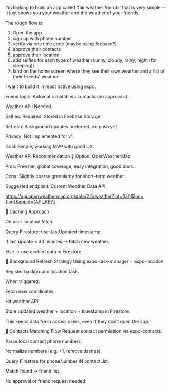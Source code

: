 I'm looking to build an app called 'fair weather friends' that is very simple -- it just shows you your weather and the weather of your friends.

The rough flow is:

1. Open the app 
2. sign up with phone number
3. verify via one time code (maybe using firebase?)
4. approve their contacts
5. approve their location
6. add selfies for each type of weather (sunny, cloudy, rainy, night (for sleeping))
6. land on the home screen where they see their own weather and a list of their friends' weather 

I want to build it in react native using expo. 


Friend logic: Automatic match via contacts (no approvals).

Weather API: Needed.

Selfies: Required. Stored in Firebase Storage.

Refresh: Background updates preferred, no push yet.

Privacy: Not implemented for v1.

Goal: Simple, working MVP with good UX.

Weather API Recommendation
🔹 Option: OpenWeatherMap

Pros: Free tier, global coverage, easy integration, good docs.

Cons: Slightly coarse granularity for short-term weather.

Suggested endpoint: Current Weather Data API

https://api.openweathermap.org/data/2.5/weather?lat={lat}&lon={lon}&appid={API_KEY}

🔹 Caching Approach

On user location fetch:

Query Firestore: user.lastUpdated timestamp.

If last update < 30 minutes → fetch new weather.

Else → use cached data in Firestore.

🔁 Background Refresh Strategy
Using expo-task-manager + expo-location:

Register background location task.

When triggered:

Fetch new coordinates.

Hit weather API.

Store updated weather + location + timestamp in Firestore.

This keeps data fresh across users, even if they don’t open the app.

📱 Contacts Matching Flow
Request contact permission via expo-contacts.

Parse local contact phone numbers.

Normalize numbers (e.g. +1, remove dashes).

Query Firestore for phoneNumber IN contactList.

Match found → friend list.

No approval or friend request needed.